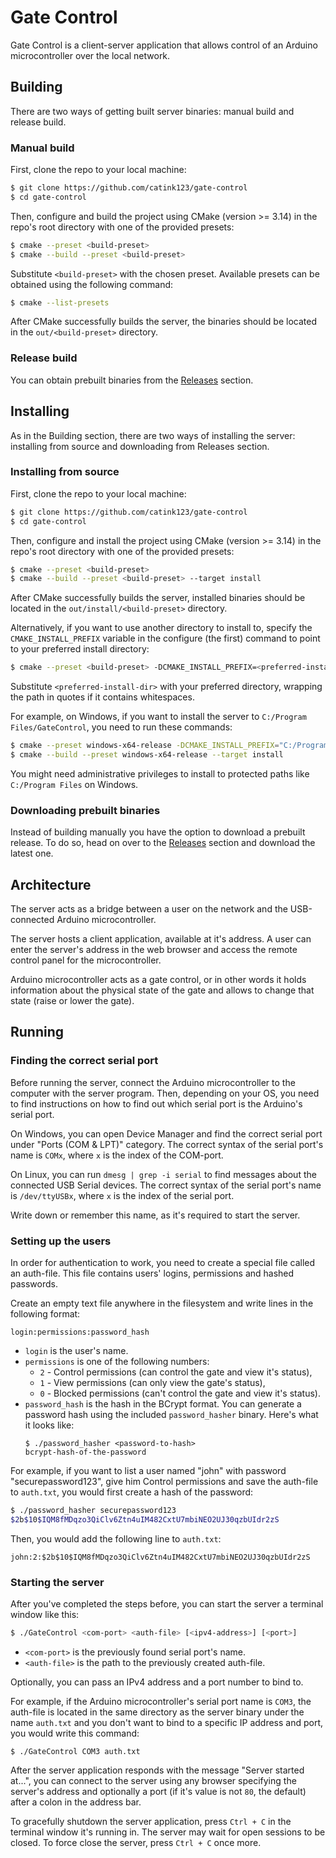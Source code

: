 # Gate Control

Gate Control is a client-server application that allows control of an Arduino microcontroller over the local network.

## Building

There are two ways of getting built server binaries: manual build and release build.

### Manual build

First, clone the repo to your local machine:

```sh
$ git clone https://github.com/catink123/gate-control
$ cd gate-control
```

Then, configure and build the project using CMake (version >= 3.14) in the repo's root directory with one of the provided presets:

```sh
$ cmake --preset <build-preset>
$ cmake --build --preset <build-preset>
```

Substitute `<build-preset>` with the chosen preset. Available presets can be obtained using the following command:

```sh
$ cmake --list-presets
```

After CMake successfully builds the server, the binaries should be located in the `out/<build-preset>` directory.

### Release build

You can obtain prebuilt binaries from the [Releases](https://github.com/catink123/gate-control/releases) section.

## Installing

As in the Building section, there are two ways of installing the server: installing from source and downloading from Releases section.

### Installing from source

First, clone the repo to your local machine:

```sh
$ git clone https://github.com/catink123/gate-control
$ cd gate-control
```

Then, configure and install the project using CMake (version >= 3.14) in the repo's root directory with one of the provided presets:

```sh
$ cmake --preset <build-preset>
$ cmake --build --preset <build-preset> --target install
```

After CMake successfully builds the server, installed binaries should be located in the `out/install/<build-preset>` directory.

Alternatively, if you want to use another directory to install to, specify the `CMAKE_INSTALL_PREFIX` variable in the configure (the first) command to point to your preferred install directory:

```sh
$ cmake --preset <build-preset> -DCMAKE_INSTALL_PREFIX=<preferred-install-dir>
```

Substitute `<preferred-install-dir>` with your preferred directory, wrapping the path in quotes if it contains whitespaces.

For example, on Windows, if you want to install the server to `C:/Program Files/GateControl`, you need to run these commands:

```sh
$ cmake --preset windows-x64-release -DCMAKE_INSTALL_PREFIX="C:/Program Files/GateControl"
$ cmake --build --preset windows-x64-release --target install 
```

You might need administrative privileges to install to protected paths like `C:/Program Files` on Windows.

### Downloading prebuilt binaries

Instead of building manually you have the option to download a prebuilt release. To do so, head on over to the [Releases](https://github.com/catink123/gate-control/releases) section and download the latest one.

## Architecture

The server acts as a bridge between a user on the network and the USB-connected Arduino microcontroller.

The server hosts a client application, available at it's address. A user can enter the server's address in the web browser and access the remote control panel for the microcontroller.

Arduino microcontroller acts as a gate control, or in other words it holds information about the physical state of the gate and allows to change that state (raise or lower the gate).

## Running

### Finding the correct serial port

Before running the server, connect the Arduino microcontroller to the computer with the server program. Then, depending on your OS, you need to find instructions on how to find out which serial port is the Arduino's serial port. 

On Windows, you can open Device Manager and find the correct serial port under "Ports (COM & LPT)" category. The correct syntax of the serial port's name is `COMx`, where `x` is the index of the COM-port.

On Linux, you can run `dmesg | grep -i serial` to find messages about the connected USB Serial devices. The correct syntax of the serial port's name is `/dev/ttyUSBx`, where `x` is the index of the serial port.

Write down or remember this name, as it's required to start the server.

### Setting up the users

In order for authentication to work, you need to create a special file called an auth-file. This file contains users' logins, permissions and hashed passwords.

Create an empty text file anywhere in the filesystem and write lines in the following format:

```
login:permissions:password_hash
```

* `login` is the user's name.
* `permissions` is one of the following numbers:
	* `2` - Control permissions (can control the gate and view it's status),
	* `1` - View permissions (can only view the gate's status),
	* `0` - Blocked permissions (can't control the gate and view it's status).
* `password_hash` is the hash in the BCrypt format. You can generate a password hash using the included `password_hasher` binary. Here's what it looks like:
	```
	$ ./password_hasher <password-to-hash>
	bcrypt-hash-of-the-password
	```

For example, if you want to list a user named "john" with password "securepassword123", give him Control permissions and save the auth-file to `auth.txt`, you would first create a hash of the password:
```sh
$ ./password_hasher securepassword123
$2b$10$IQM8fMDqzo3QiClv6Ztn4uIM482CxtU7mbiNEO2UJ30qzbUIdr2zS
```

Then, you would add the following line to `auth.txt`:
```
john:2:$2b$10$IQM8fMDqzo3QiClv6Ztn4uIM482CxtU7mbiNEO2UJ30qzbUIdr2zS
```

### Starting the server

After you've completed the steps before, you can start the server a terminal window like this:
```sh
$ ./GateControl <com-port> <auth-file> [<ipv4-address>] [<port>]
```
* `<com-port>` is the previously found serial port's name.
* `<auth-file>` is the path to the previously created auth-file.

Optionally, you can pass an IPv4 address and a port number to bind to.

For example, if the Arduino microcontroller's serial port name is `COM3`, the auth-file is located in the same directory as the server binary under the name `auth.txt` and you don't want to bind to a specific IP address and port, you would write this command:
```
$ ./GateControl COM3 auth.txt
```

After the server application responds with the message "Server started at...", you can connect to the server using any browser specifying the server's address and optionally a port (if it's value is not `80`, the default) after a colon in the address bar.

To gracefully shutdown the server application, press `Ctrl + C` in the terminal window it's running in. The server may wait for open sessions to be closed. To force close the server, press `Ctrl + C` once more.
